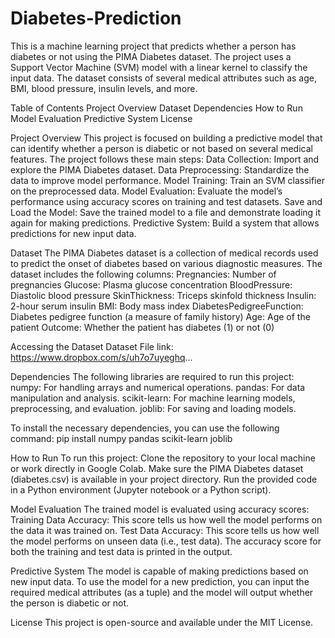 # Diabetes-Prediction

This is a machine learning project that predicts whether a person has diabetes or not using the PIMA Diabetes dataset. The project uses a Support Vector Machine (SVM) model with a linear kernel to classify the input data. The dataset consists of several medical attributes such as age, BMI, blood pressure, insulin levels, and more.

Table of Contents
Project Overview
Dataset
Dependencies
How to Run
Model Evaluation
Predictive System
License

Project Overview
This project is focused on building a predictive model that can identify whether a person is diabetic or not based on several medical features. The project follows these main steps:
Data Collection: Import and explore the PIMA Diabetes dataset.
Data Preprocessing: Standardize the data to improve model performance.
Model Training: Train an SVM classifier on the preprocessed data.
Model Evaluation: Evaluate the model’s performance using accuracy scores on training and test datasets.
Save and Load the Model: Save the trained model to a file and demonstrate loading it again for making predictions.
Predictive System: Build a system that allows predictions for new input data.

Dataset
The PIMA Diabetes dataset is a collection of medical records used to predict the onset of diabetes based on various diagnostic measures. The dataset includes the following columns:
Pregnancies: Number of pregnancies
Glucose: Plasma glucose concentration
BloodPressure: Diastolic blood pressure
SkinThickness: Triceps skinfold thickness
Insulin: 2-hour serum insulin
BMI: Body mass index
DiabetesPedigreeFunction: Diabetes pedigree function (a measure of family history)
Age: Age of the patient
Outcome: Whether the patient has diabetes (1) or not (0)

Accessing the Dataset
Dataset File link: https://www.dropbox.com/s/uh7o7uyeghq...

Dependencies
The following libraries are required to run this project:
numpy: For handling arrays and numerical operations.
pandas: For data manipulation and analysis.
scikit-learn: For machine learning models, preprocessing, and evaluation.
joblib: For saving and loading models.

To install the necessary dependencies, you can use the following command:
pip install numpy pandas scikit-learn joblib

How to Run
To run this project:
Clone the repository to your local machine or work directly in Google Colab.
Make sure the PIMA Diabetes dataset (diabetes.csv) is available in your project directory.
Run the provided code in a Python environment (Jupyter notebook or a Python script).

Model Evaluation
The trained model is evaluated using accuracy scores:
Training Data Accuracy: This score tells us how well the model performs on the data it was trained on.
Test Data Accuracy: This score tells us how well the model performs on unseen data (i.e., test data).
The accuracy score for both the training and test data is printed in the output.

Predictive System
The model is capable of making predictions based on new input data. To use the model for a new prediction, you can input the required medical attributes (as a tuple) and the model will output whether the person is diabetic or not.

License
This project is open-source and available under the MIT License.
